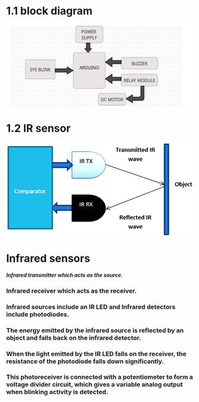 # 1.1 block diagram
![Capture](https://github.com/shyamsundar1682/M2-embedded/blob/27a9a8f9380b790325654d1b461ff7f5d4d4aac4/project/2_architecture/block%20digram.PNG)



# 1.2 IR sensor
![Capture](https://github.com/shyamsundar1682/M2-embedded/blob/db507e041925743650e02f77cdfd40e19dc996b9/project/1_requirements/Eye-Blink-Sensor-Working.jpg)

 # Infrared sensors
  ##### Infrared transmitter which acts as the source.
  ### Infrared receiver which acts as the receiver.
  ### Infrared sources include an IR LED and Infrared detectors include photodiodes. 
  ### The energy emitted by the infrared source is reflected by an object and falls back on the infrared detector. 
  ### When the light emitted by the IR LED falls on the receiver, the resistance of the photodiode falls down significantly. 
  ### This photoreceiver is connected with a potentiometer to form a voltage divider circuit, which gives a variable analog output when blinking activity is detected.
